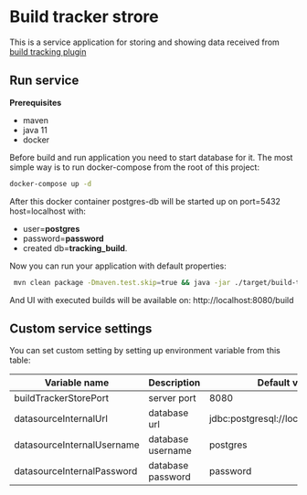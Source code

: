 # Build tracker strore

This is a service application for storing and showing data received
from  [build tracking plugin](https://github.com/dvkrasnov/tracking-plugin)

## Run service

**Prerequisites**

* maven
* java 11
* docker

Before build and run application you need to start database for it. The most simple way is to run docker-compose from
the root of this project:

```bash
docker-compose up -d
```

After this docker container postgres-db will be started up on port=5432 host=localhost with:

* user=**postgres**
* password=**password**
* created db=**tracking_build**.

Now you can run your application with default properties:

```bash
 mvn clean package -Dmaven.test.skip=true && java -jar ./target/build-tracker-store-1.0.0.jar
```

And UI with executed builds will be available on: http://localhost:8080/build

## Custom service settings
You can set custom setting by setting up environment variable from this table:

Variable name  | Description       | Default value (if not set)
--- |-------------------| ---
buildTrackerStorePort | server port       | 8080
datasourceInternalUrl | database url      | jdbc:postgresql://localhost:5432/tracking_build
datasourceInternalUsername | database username | postgres
datasourceInternalPassword | database password | password